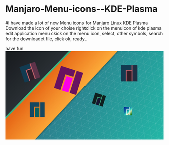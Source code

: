# Manjaro-Menu-icons--KDE-Plasma
#I have made a lot of new Menu icons for Manjaro Linux KDE Plasma
Download the icon of your choise
rightclick on the menuicon of kde plasma
edit application menu
ckick on the menu icon, select, other symbols, 
search for the downloadet file, click ok, 
ready..

have fun
![Wallpaper with some Icons](https://github.com/hanny00/Manjaro-Menu-icons--KDE-Plasma/blob/master/Wallpaper%20with%20own%20Icons.jpg)

